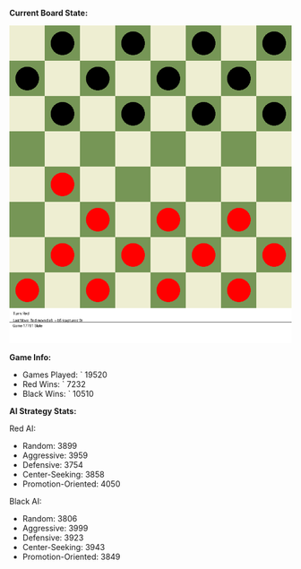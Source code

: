 
**Current Board State:**  
<!-- START_GIF -->
![Checkers Game](./checkers_game.gif)
<!-- END_GIF -->

**Game Info:**  
- Games Played: `<!-- GAMES_PLAYED --> 19520
- Red Wins: `<!-- RED_WINS --> 7232
- Black Wins: `<!-- BLACK_WINS --> 10510

<!-- AI_STATS -->
**AI Strategy Stats:**

Red AI:
- Random: 3899
- Aggressive: 3959
- Defensive: 3754
- Center-Seeking: 3858
- Promotion-Oriented: 4050

Black AI:
- Random: 3806
- Aggressive: 3999
- Defensive: 3923
- Center-Seeking: 3943
- Promotion-Oriented: 3849
